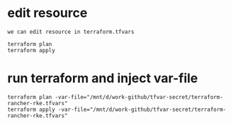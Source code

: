 


# edit resource

    we can edit resource in terraform.tfvars

    terraform plan
    terraform apply

# run terraform and inject var-file

    terraform plan -var-file="/mnt/d/work-github/tfvar-secret/terraform-rancher-rke.tfvars"
    terraform apply -var-file="/mnt/d/work-github/tfvar-secret/terraform-rancher-rke.tfvars"